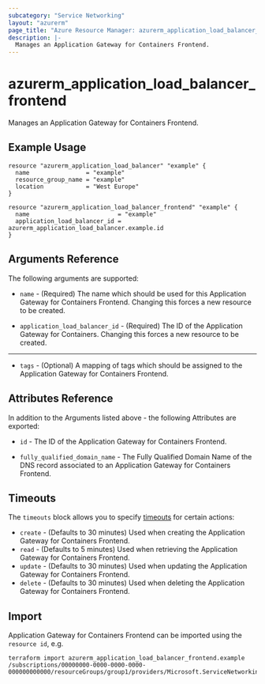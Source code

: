```yaml
---
subcategory: "Service Networking"
layout: "azurerm"
page_title: "Azure Resource Manager: azurerm_application_load_balancer_frontend"
description: |-
  Manages an Application Gateway for Containers Frontend.
---
```


# azurerm_application_load_balancer_frontend

Manages an Application Gateway for Containers Frontend.

## Example Usage

```hcl
resource "azurerm_application_load_balancer" "example" {
  name                = "example"
  resource_group_name = "example"
  location            = "West Europe"
}

resource "azurerm_application_load_balancer_frontend" "example" {
  name                         = "example"
  application_load_balancer_id = azurerm_application_load_balancer.example.id
}
```

## Arguments Reference

The following arguments are supported:

* `name` - (Required) The name which should be used for this Application Gateway for Containers Frontend. Changing this forces a new resource to be created.

* `application_load_balancer_id` - (Required) The ID of the Application Gateway for Containers. Changing this forces a new resource to be created.

---

* `tags` - (Optional) A mapping of tags which should be assigned to the Application Gateway for Containers Frontend.

## Attributes Reference

In addition to the Arguments listed above - the following Attributes are exported: 

* `id` - The ID of the Application Gateway for Containers Frontend.

* `fully_qualified_domain_name` - The Fully Qualified Domain Name of the DNS record associated to an Application Gateway for Containers Frontend.

## Timeouts

The `timeouts` block allows you to specify [timeouts](https://www.terraform.io/language/resources/syntax#operation-timeouts) for certain actions:

* `create` - (Defaults to 30 minutes) Used when creating the Application Gateway for Containers Frontend.
* `read` - (Defaults to 5 minutes) Used when retrieving the Application Gateway for Containers Frontend.
* `update` - (Defaults to 30 minutes) Used when updating the Application Gateway for Containers Frontend.
* `delete` - (Defaults to 30 minutes) Used when deleting the Application Gateway for Containers Frontend.

## Import

Application Gateway for Containers Frontend can be imported using the `resource id`, e.g.

```shell
terraform import azurerm_application_load_balancer_frontend.example /subscriptions/00000000-0000-0000-0000-000000000000/resourceGroups/group1/providers/Microsoft.ServiceNetworking/trafficControllers/alb1/frontends/frontend1
```
